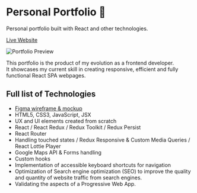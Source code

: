 # Personal Portfolio 🦆
Personal portfolio built with React and other technologies.

[Live Website](https://www.francoding.xyz/)

![Portfolio Preview](https://user-images.githubusercontent.com/64712227/134772520-dc7aaafb-3db4-4497-97b1-6d5b46fda844.gif)

This portfolio is the product of my evolution as a frontend developer.  
It showcases my current skill in creating responsive, efficient and fully functional React SPA webpages.

## Full list of Technologies
- [Figma wireframe & mockup](https://www.figma.com/file/Hnk0pvtp9GdPd8QCfoNQVd/Portfolio-Summer-2021?node-id=0%3A1)
- HTML5, CSS3, JavaScript, JSX
- UX and UI elements created from scratch
- React / React Redux / Redux Toolkit / Redux Persist
- React Router
- Handling touched states / Redux Responsive & Custom Media Queries / React Lottie Player
- Google Maps API & Forms handling
- Custom hooks
- Implementation of accessible keyboard shortcuts for navigation
- Optimization of Search engine optimization (SEO) to improve the quality and quantity of website traffic from search engines.
- Validating the aspects of a Progressive Web App.
